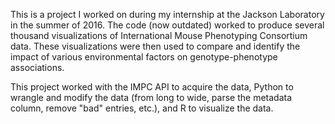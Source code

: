 This is a project I worked on during my internship at the Jackson Laboratory in the summer of 2016. The code (now outdated) worked to produce several thousand visualizations of International Mouse Phenotyping Consortium data. These visualizations were then used to compare and identify the impact of various environmental factors on genotype-phenotype associations. 

This project worked with the IMPC API to acquire the data, Python to wrangle and modify the data (from long to wide, parse the metadata column, remove "bad" entries, etc.), and R to visualize the data.
